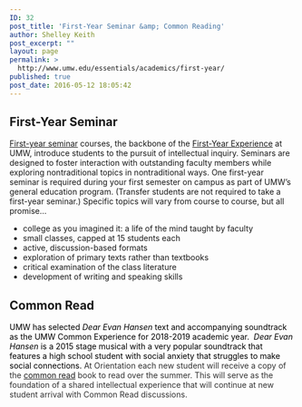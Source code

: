 ```yaml
---
ID: 32
post_title: 'First-Year Seminar &amp; Common Reading'
author: Shelley Keith
post_excerpt: ""
layout: page
permalink: >
  http://www.umw.edu/essentials/academics/first-year/
published: true
post_date: 2016-05-12 18:05:42
---
```

<h2>First-Year Seminar</h2>
<a href="http://academics.umw.edu/fsem/">First-year seminar</a> courses, the backbone of the <a href="http://academics.umw.edu/fye/">First-Year Experience</a> at UMW, introduce students to the pursuit of intellectual inquiry. Seminars are designed to foster interaction with outstanding faculty members while exploring nontraditional topics in nontraditional ways. One first-year seminar is required during your first semester on campus as part of UMW’s general education program. (Transfer students are not required to take a first-year seminar.) Specific topics will vary from course to course, but all promise…
<ul>
 	<li>college as you imagined it: a life of the mind taught by faculty</li>
 	<li>small classes, capped at 15 students each</li>
 	<li>active, discussion-based formats</li>
 	<li>exploration of primary texts rather than textbooks</li>
 	<li>critical examination of the class literature</li>
 	<li>development of writing and speaking skills</li>
</ul>
<h2>Common Read</h2>
<span style="color: #333333"><span style="color: black">UMW has selected <em>Dear Evan Hansen</em> text and accompanying soundtrack as the UMW <span id="0.6824107628560325"><span class="highlight">Common</span></span> Experience for 2018-2019 academic year.  <em>Dear Evan Hansen </em>is a 2015 stage musical with a very popular soundtrack that features a high school student with social anxiety that struggles to make social connections. </span>At Orientation each new student will receive a copy of the <a href="http://academics.umw.edu/fye/common-read/">common read</a> book to read over the summer. This will serve as the foundation of a shared intellectual experience that will continue at new student arrival with Common Read discussions.</span>

&nbsp;

&nbsp;